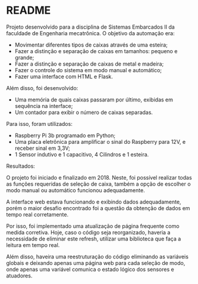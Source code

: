 # README

Projeto desenvolvido para a disciplina de Sistemas Embarcados II da faculdade de Engenharia mecatrônica.
O objetivo da automação era:

- Movimentar diferentes tipos de caixas através de uma esteira;
- Fazer a distinção e separação de caixas em tamanhos: pequeno e grande;
- Fazer a distinção e separação de caixas de metal e madeira;
- Fazer o controle do sistema em modo manual e automático;
- Fazer uma interface com HTML e Flask.

Além disso, foi desenvolvido:
- Uma memória de quais caixas passaram por último, exibidas em sequência na interface;
- Um contador para exibir o número de caixas separadas.

Para isso, foram utilizados:
- Raspberry Pi 3b programado em Python;
- Uma placa eletrônica para amplificar o sinal do Raspberry para 12V, e receber sinal em 3,3V;
- 1 Sensor indutivo e 1 capacitivo, 4 Cilindros e 1 esteira.

Resultados:

O projeto foi iniciado e finalizado em 2018. Neste, foi possível realizar todas as funções requeridas de seleção de caixa, também a opção de escolher o modo manual ou automático funcionou adequadamente.

A interface web estava funcionando e exibindo dados adequadamente, porém o maior desafio encontrado foi a questão da obtenção de dados em tempo real corretamente.

Por isso, foi implementado uma atualização de página frequente como medida corretiva. Hoje, caso o código seja reorganizado, haveria a necessidade de eliminar este refresh, utilizar uma biblioteca que faça a leitura em tempo real. 

Além disso, haveira uma reestruturação do código eliminando as variáveis globais e deixando apenas uma página web para cada seleção de modo, onde apenas uma variável comunica o estado lógico dos sensores e atuadores.
